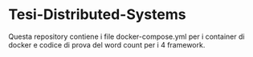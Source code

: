 # Tesi-Distributed-Systems
Questa repository contiene i file docker-compose.yml per i container di docker e codice di prova del word count per i 4 framework.
